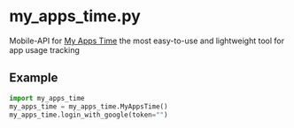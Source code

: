 # my_apps_time.py
Mobile-API for [My Apps Time](https://play.google.com/store/apps/details?id=org.coober.myappstime) the most easy-to-use and lightweight tool for app usage tracking

## Example
```python
import my_apps_time
my_apps_time = my_apps_time.MyAppsTime()
my_apps_time.login_with_google(token="")
```

